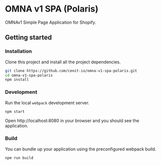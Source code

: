 # OMNA v1 SPA (Polaris)

OMNAv1 Simple Page Application for Shopify. 

## Getting started
### Installation

Clone this project and install all the project dependencies.

```bash
git clone https://github.com/cenit-io/omna-v1-spa-polaris.git
cd omna-v1-spa-polaris
npm install
```

### Development
Run the local `webpack` development server.

```bash
npm start
```

Open http://localhost:8080 in your browser and you should see the application.

### Build
You can bundle up your application using the preconfigured webpack build.

```bash
npm run build
```
